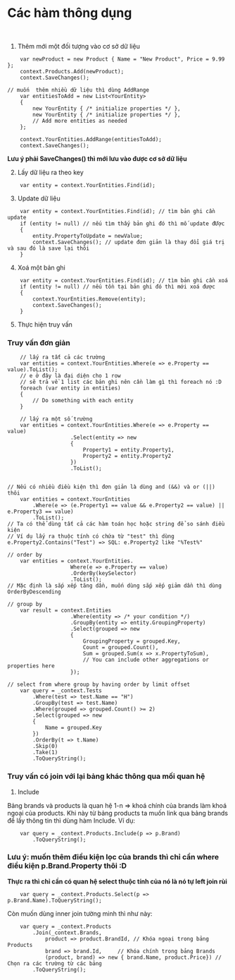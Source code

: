 # Các hàm thông dụng
<br>

1. Thêm mới một đối tượng vào cơ sở dữ liệu

```
    var newProduct = new Product { Name = "New Product", Price = 9.99 };
    context.Products.Add(newProduct);
    context.SaveChanges();

// muốn  thêm nhiều dữ liệu thì dùng AddRange
    var entitiesToAdd = new List<YourEntity>
    {
        new YourEntity { /* initialize properties */ },
        new YourEntity { /* initialize properties */ },
        // Add more entities as needed
    };

    context.YourEntities.AddRange(entitiesToAdd);
    context.SaveChanges();

```


**Lưu ý phải SaveChanges() thì mới lưu vào được cơ sở dữ liệu**


2. Lấy dữ liệu ra theo key

```
    var entity = context.YourEntities.Find(id);
```

3. Update dữ liệu

```
    var entity = context.YourEntities.Find(id); // tìm bản ghi cần update
    if (entity != null) // nếu tìm thấy bản ghi đó thì mố update đƯợc
    {
        entity.PropertyToUpdate = newValue;
        context.SaveChanges(); // update đơn giản là thay đổi giá trị và sau đó là save lại thôi
    }
```

4. Xoá một bản ghi

```
    var entity = context.YourEntities.Find(id); // tìm bản ghi cần xoá
    if (entity != null) // nếu tồn tại bản ghi đó thì mới xoá được
    {
        context.YourEntities.Remove(entity);
        context.SaveChanges();
    }
```

5. Thực hiện truy vấn

### Truy vấn đơn giản

```
    // lấy ra tất cả các trường
    var entities = context.YourEntities.Where(e => e.Property == value).ToList();
    // e ở đây là đại diện cho 1 row
    // sẽ trả về 1 list các bản ghi nên cần làm gì thì foreach nó :D
    foreach (var entity in entities)
    {
        // Do something with each entity
    }
```


```
    // lấy ra một số trường
    var entities = context.YourEntities.Where(e => e.Property == value)
                    .Select(entity => new
                    {
                        Property1 = entity.Property1,
                        Property2 = entity.Property2
                    })
                    .ToList();
    
```

```
// Nếu có nhiều điều kiện thì đơn giản là dùng and (&&) và or (||) thôi
    var entities = context.YourEntities
        .Where(e => (e.Property1 == value && e.Property2 == value) || e.Property3 == value)
        .ToList();
// Ta có thể dùng tất cả các hàm toán học hoặc string để so sánh điều kiện
// Ví dụ lấy ra thuộc tính có chứa từ "test" thì dùng e.Property2.Contains("Test") => SQL: e.Property2 like "%Test%"
```

```
// order by
    var entities = context.YourEntities.
                    Where(e => e.Property == value)
                    .OrderBy(keySelector)
                    .ToList();
// Mặc định là sắp xếp tăng dần, muốn dùng sắp xếp giảm dần thì dùng OrderByDescending
```

```
// group by
    var result = context.Entities
                    .Where(entity => /* your condition */)
                    .GroupBy(entity => entity.GroupingProperty)
                    .Select(grouped => new
                    {
                        GroupingProperty = grouped.Key,
                        Count = grouped.Count(),
                        Sum = grouped.Sum(x => x.PropertyToSum),
                        // You can include other aggregations or properties here
                    });

```

```
// select from where group by having order by limit offset
    var query = _context.Tests
        .Where(test => test.Name == "H")
        .GroupBy(test => test.Name)
        .Where(grouped => grouped.Count() >= 2)
        .Select(grouped => new
        {
            Name = grouped.Key
        })
        .OrderBy(t => t.Name)
        .Skip(0)
        .Take(1)
        .ToQueryString();
```

### Truy vấn có join với lại bảng khác thông qua mối quan hệ

1. Include

Bảng brands và products là quan hệ 1-n => khoá chính của brands làm khoá ngoại của products.
Khi này từ bảng products ta muốn link qua bảng brands để lấy thông tin thì dùng hàm Include.
Ví dụ:

```
    var query = _context.Products.Include(p => p.Brand)
        .ToQueryString();
```

### Lưu ý: muốn thêm điều kiện lọc của brands thì chỉ cần where điều kiện p.Brand.Property thôi :D

**Thực ra thì chỉ cần có quan hệ select thuộc tính của nó là nó tự left join rùi**

```
    var query = _context.Products.Select(p => p.Brand.Name).ToQueryString();    
```

Còn muốn dùng inner join tường minh thì như này:

```
    var query = _context.Products
        .Join(_context.Brands,
            product => product.BrandId, // Khóa ngoại trong bảng Products
            brand => brand.Id,     // Khóa chính trong bảng Brands
            (product, brand) => new { brand.Name, product.Price}) // Chọn ra các trường từ các bảng
        .ToQueryString();
```